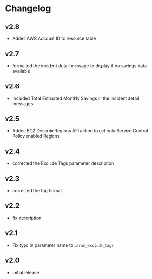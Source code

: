 # Changelog

## v2.8

- Added AWS Account ID to resource table

## v2.7

- formatted the incident detail message to display if no savings data available

## v2.6

- Included Total Estimated Monthly Savings in the incident detail messages

## v2.5

- Added EC2 DescribeRegions API action to get only Service Control Policy enabled Regions

## v2.4

- corrected the Exclude Tags parameter description

## v2.3

- corrected the tag format

## v2.2

- fix description

## v2.1

- Fix typo in parameter name to `param_exclude_tags`

## v2.0

- initial release
